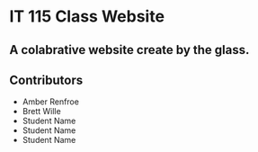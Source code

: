 # IT 115 Class Website

A colabrative website create by the glass.
---

## Contributors
* Amber Renfroe
* Brett Wille
* Student Name
* Student Name
* Student Name
